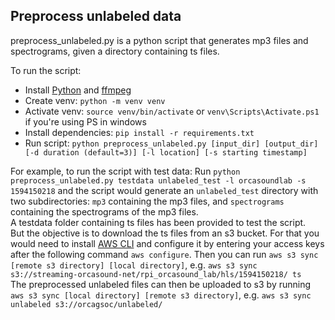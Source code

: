 ## Preprocess unlabeled data

preprocess_unlabeled.py is a python script that generates mp3 files and spectrograms, given a directory containing ts files.

To run the script:

-   Install [Python](https://www.python.org/) and [ffmpeg](https://ffmpeg.org/)
-   Create venv: `python -m venv venv`
-   Activate venv: `source venv/bin/activate` or `venv\Scripts\Activate.ps1` if you're using PS in windows
-   Install dependencies: `pip install -r requirements.txt`
-   Run script: `python preprocess_unlabeled.py [input_dir] [output_dir] [-d duration (default=3)] [-l location] [-s starting timestamp]`

For example, to run the script with test data:
Run `python preprocess_unlabeled.py testdata unlabeled_test -l orcasoundlab -s 1594150218` and the script would generate an `unlabeled_test` directory with two subdirectories: `mp3` containing the mp3 files, and `spectrograms` containing the spectrograms of the mp3 files.  
A testdata folder containing ts files has been provided to test the script.  
But the objective is to download the ts files from an s3 bucket. For that you would need to install [AWS CLI](https://aws.amazon.com/cli/) and configure it by entering your access keys after the following command `aws configure`. Then you can run `aws s3 sync [remote s3 directory] [local directory]`, e.g. `aws s3 sync s3://streaming-orcasound-net/rpi_orcasound_lab/hls/1594150218/ ts`  
The preprocessed unlabeled files can then be uploaded to s3 by running `aws s3 sync [local directory] [remote s3 directory]`, e.g. `aws s3 sync unlabeled s3://orcagsoc/unlabeled/`
